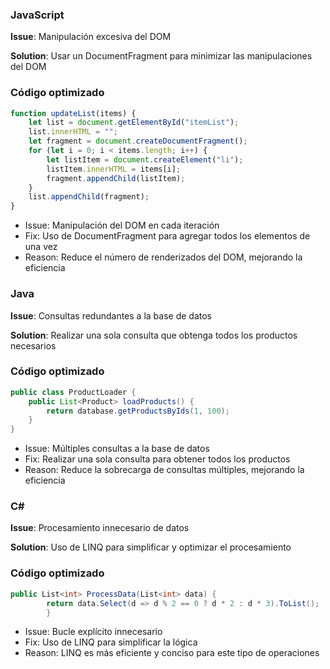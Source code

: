 
### JavaScript

**Issue**: Manipulación excesiva del DOM

**Solution**: Usar un DocumentFragment para minimizar las manipulaciones del DOM

### Código optimizado

```javascript
function updateList(items) {
    let list = document.getElementById("itemList");
    list.innerHTML = "";
    let fragment = document.createDocumentFragment();
    for (let i = 0; i < items.length; i++) {
        let listItem = document.createElement("li");
        listItem.innerHTML = items[i];
        fragment.appendChild(listItem);
    }
    list.appendChild(fragment);
}
```
*  Issue: Manipulación del DOM en cada iteración
*  Fix: Uso de DocumentFragment para agregar todos los elementos de una vez
*  Reason: Reduce el número de renderizados del DOM, mejorando la eficiencia

### Java

**Issue**: Consultas redundantes a la base de datos

**Solution**: Realizar una sola consulta que obtenga todos los productos necesarios


### Código optimizado

```java
public class ProductLoader {
    public List<Product> loadProducts() {
        return database.getProductsByIds(1, 100);
    }
}

```
*   Issue: Múltiples consultas a la base de datos
*   Fix: Realizar una sola consulta para obtener todos los productos
*   Reason: Reduce la sobrecarga de consultas múltiples, mejorando la eficiencia


### C#

**Issue**: Procesamiento innecesario de datos

**Solution**: Uso de LINQ para simplificar y optimizar el procesamiento


### Código optimizado

```C#
public List<int> ProcessData(List<int> data) {
        return data.Select(d => d % 2 == 0 ? d * 2 : d * 3).ToList();
        }
```
*   Issue: Bucle explícito innecesario
*   Fix: Uso de LINQ para simplificar la lógica
*   Reason: LINQ es más eficiente y conciso para este tipo de operaciones
